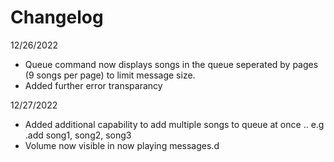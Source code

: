 # Changelog
12/26/2022
  - Queue command now displays songs in the queue seperated by pages (9 songs per page) to limit message size.
  - Added further error transparancy

12/27/2022
  - Added additional capability to add multiple songs to queue at once .. e.g .add song1, song2, song3
  - Volume now visible in now playing messages.d

